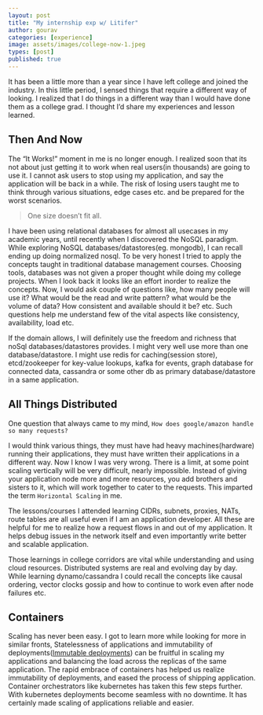 ```yaml
---
layout: post
title: "My internship exp w/ Litifer"
author: gourav
categories: [experience]
image: assets/images/college-now-1.jpeg
types: [post]
published: true
---
```


It has been a little more than a year since I have left college and joined the industry. In this little period, I sensed things that require a different way of looking. I realized that I do things in a different way than I would have done them as a college grad. I thought I’d share my experiences and lesson learned.

## Then And Now

The “It Works!” moment in me is no longer enough. I realized soon that its not about just getting it to work when real users(in thousands) are going to use it. I cannot ask users to stop using my application, and say the application will be back in a while. The risk of losing users taught me to think through various situations, edge cases etc. and be prepared for the worst scenarios.

> One size doesn’t fit all.

I have been using relational databases for almost all usecases in my academic years, until recently when I discovered the NoSQL paradigm. While exploring NoSQL databases/datastores(eg. mongodb), I can recall ending up doing normalized nosql. To be very honest I tried to apply the concepts taught in traditional database management courses. Choosing tools, databases was not given a proper thought while doing my college projects. When I look back it looks like an effort inorder to realize the concepts. Now, I would ask couple of questions like, how many people will use it? What would be the read and write pattern? what would be the volume of data? How consistent and available should it be? etc. Such questions help me understand few of the vital aspects like consistency, availability, load etc.

If the domain allows, I will definitely use the freedom and richness that noSql databases/datastores provides. I might very well use more than one database/datastore. I might use redis for caching(session store), etcd/zookeeper for key-value lookups, kafka for events, graph database for connected data, cassandra or some other db as primary database/datastore in a same application.

## All Things Distributed

One question that always came to my mind, `How does google/amazon handle so many requests?`

I would think various things, they must have had heavy machines(hardware) running their applications, they must have written their applications in a different way. Now I know I was very wrong. There is a limit, at some point scaling vertically will be very difficult, nearly impossible. Instead of giving your application node more and more resources, you add brothers and sisters to it, which will work together to cater to the requests. This imparted the term `Horizontal Scaling` in me.

The lessons/courses I attended learning CIDRs, subnets, proxies, NATs, route tables are all useful even if I am an application developer. All these are helpful for me to realize how a request flows in and out of my application. It helps debug issues in the network itself and even importantly write better and scalable application.

Those learnings in college corridors are vital while understanding and using cloud resources. Distributed systems are real and evolving day by day. While learning dynamo/cassandra I could recall the concepts like causal ordering, vector clocks gossip and how to continue to work even after node failures etc.

## Containers

Scaling has never been easy. I got to learn more while looking for more in similar fronts, Statelessness of applications and immutability of deployments([Immutable deployments](https://www.digitalocean.com/community/tutorials/what-is-immutable-infrastructure)) can be fruitful in scaling my applications and balancing the load across the replicas of the same application.
The rapid embrace of containers has helped us realize immutability of deployments, and eased the process of shipping application. Container orchestrators like kubernetes has taken this few steps further. With kubernetes deployments become seamless with no downtime. It has certainly made scaling of applications reliable and easier.
